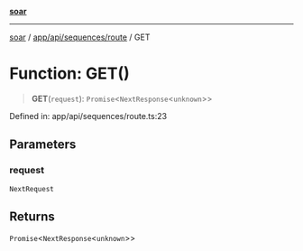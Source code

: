 [**soar**](../../../../../README.md)

***

[soar](../../../../../modules.md) / [app/api/sequences/route](../README.md) / GET

# Function: GET()

> **GET**(`request`): `Promise`\<`NextResponse`\<`unknown`\>\>

Defined in: app/api/sequences/route.ts:23

## Parameters

### request

`NextRequest`

## Returns

`Promise`\<`NextResponse`\<`unknown`\>\>
